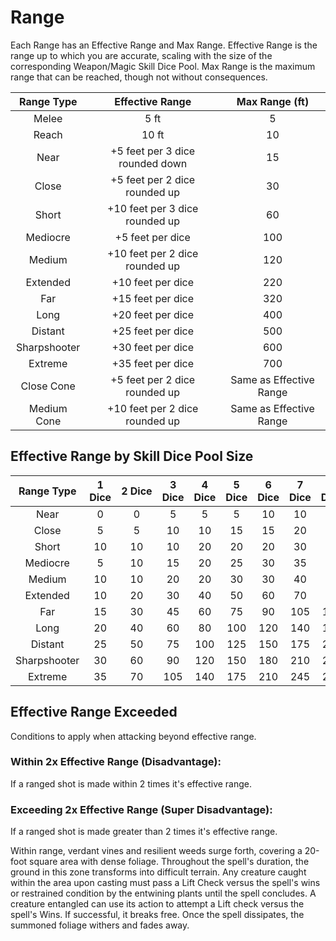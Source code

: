 # Range

Each Range has an Effective Range and Max Range. Effective Range is the range up to which you are accurate, scaling with the size of the corresponding Weapon/Magic Skill Dice Pool. Max Range is the maximum range that can be reached, though not without consequences.

|  Range Type  |         Effective Range         |     Max Range (ft)      |
| :----------: | :-----------------------------: | :---------------------: |
|    Melee     |              5 ft               |            5            |
|    Reach     |              10 ft              |           10            |
|     Near     | +5 feet per 3 dice rounded down |           15            |
|    Close     |  +5 feet per 2 dice rounded up  |           30            |
|    Short     | +10 feet per 3 dice rounded up  |           60            |
|   Mediocre   |        +5 feet per dice         |           100           |
|    Medium    | +10 feet per 2 dice rounded up  |           120           |
|   Extended   |        +10 feet per dice        |           220           |
|     Far      |        +15 feet per dice        |           320           |
|     Long     |        +20 feet per dice        |           400           |
|   Distant    |        +25 feet per dice        |           500           |
| Sharpshooter |        +30 feet per dice        |           600           |
|   Extreme    |        +35 feet per dice        |           700           |
|  Close Cone  |  +5 feet per 2 dice rounded up  | Same as Effective Range |
| Medium Cone  | +10 feet per 2 dice rounded up  | Same as Effective Range |

## Effective Range by Skill Dice Pool Size

|  Range Type  | 1 Dice | 2 Dice | 3 Dice | 4 Dice | 5 Dice | 6 Dice | 7 Dice | 8 Dice | 9 Dice | 10 Dice | 11 Dice | 12 Dice |
| :----------: | :----: | :----: | :----: | :----: | :----: | :----: | :----: | :----: | :----: | :-----: | :-----: | :-----: |
|     Near     |   0    |   0    |   5    |   5    |   5    |   10   |   10   |   10   |   15   |   15    |   15    |   15    |
|    Close     |   5    |   5    |   10   |   10   |   15   |   15   |   20   |   20   |   25   |   25    |   30    |   30    |
|    Short     |   10   |   10   |   10   |   20   |   20   |   20   |   30   |   30   |   30   |   40    |   40    |   40    |
|   Mediocre   |   5    |   10   |   15   |   20   |   25   |   30   |   35   |   40   |   45   |   50    |   55    |   60    |
|    Medium    |   10   |   10   |   20   |   20   |   30   |   30   |   40   |   40   |   50   |   50    |   60    |   60    |
|   Extended   |   10   |   20   |   30   |   40   |   50   |   60   |   70   |   80   |   90   |   100   |   110   |   120   |
|     Far      |   15   |   30   |   45   |   60   |   75   |   90   |  105   |  120   |  135   |   150   |   165   |   180   |
|     Long     |   20   |   40   |   60   |   80   |  100   |  120   |  140   |  160   |  180   |   200   |   220   |   240   |
|   Distant    |   25   |   50   |   75   |  100   |  125   |  150   |  175   |  200   |  225   |   250   |   275   |   300   |
| Sharpshooter |   30   |   60   |   90   |  120   |  150   |  180   |  210   |  240   |  270   |   300   |   330   |   360   |
|   Extreme    |   35   |   70   |  105   |  140   |  175   |  210   |  245   |  280   |  315   |   350   |   385   |   420   |

## Effective Range Exceeded

Conditions to apply when attacking beyond effective range.

### Within 2x Effective Range (Disadvantage):

If a ranged shot is made within 2 times it's effective range.

### Exceeding 2x Effective Range (Super Disadvantage):

If a ranged shot is made greater than 2 times it's effective range.


Within range, verdant vines and resilient weeds surge forth, covering a 20-foot square area with dense foliage. Throughout the spell's duration, the ground in this zone transforms into difficult terrain. Any creature caught within the area upon casting must pass a Lift Check versus the spell's wins or restrained condition by the entwining plants until the spell concludes. A creature entangled can use its action to attempt a Lift check versus the spell's Wins. If successful, it breaks free. Once the spell dissipates, the summoned foliage withers and fades away.
